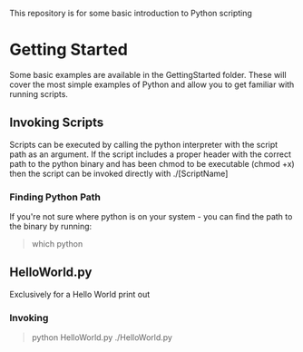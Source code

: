 This repository is for some basic introduction to Python scripting

# Getting Started
Some basic examples are available in the GettingStarted folder.  These will
cover the most simple examples of Python and allow you to get familiar with
running scripts.

## Invoking Scripts
Scripts can be executed by calling the python interpreter with the script
path as an argument. If the script includes a proper header with the
correct path to the python binary and has been chmod to be executable
(chmod +x) then the script can be invoked directly with ./[ScriptName]

### Finding Python Path
If you're not sure where python is on your system - you can find the path
to the binary by running:
> which python

## HelloWorld.py
Exclusively for a Hello World print out

### Invoking
> python HelloWorld.py
> ./HelloWorld.py
